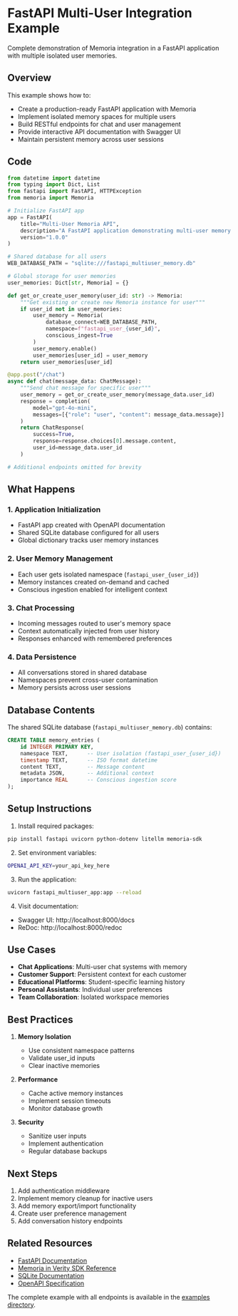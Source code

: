 # FastAPI Multi-User Integration Example

Complete demonstration of Memoria integration in a FastAPI application with multiple isolated user memories.

## Overview

This example shows how to:

- Create a production-ready FastAPI application with Memoria
- Implement isolated memory spaces for multiple users
- Build RESTful endpoints for chat and user management
- Provide interactive API documentation with Swagger UI
- Maintain persistent memory across user sessions

## Code

```python title="fastapi_multiuser_app.py"
from datetime import datetime
from typing import Dict, List
from fastapi import FastAPI, HTTPException
from memoria import Memoria

# Initialize FastAPI app
app = FastAPI(
    title="Multi-User Memoria API",
    description="A FastAPI application demonstrating multi-user memory isolation",
    version="1.0.0"
)

# Shared database for all users
WEB_DATABASE_PATH = "sqlite:///fastapi_multiuser_memory.db"

# Global storage for user memories
user_memories: Dict[str, Memoria] = {}

def get_or_create_user_memory(user_id: str) -> Memoria:
    """Get existing or create new Memoria instance for user"""
    if user_id not in user_memories:
        user_memory = Memoria(
            database_connect=WEB_DATABASE_PATH,
            namespace=f"fastapi_user_{user_id}",
            conscious_ingest=True
        )
        user_memory.enable()
        user_memories[user_id] = user_memory
    return user_memories[user_id]

@app.post("/chat")
async def chat(message_data: ChatMessage):
    """Send chat message for specific user"""
    user_memory = get_or_create_user_memory(message_data.user_id)
    response = completion(
        model="gpt-4o-mini", 
        messages=[{"role": "user", "content": message_data.message}]
    )
    return ChatResponse(
        success=True,
        response=response.choices[0].message.content,
        user_id=message_data.user_id
    )

# Additional endpoints omitted for brevity
```

## What Happens

### 1. Application Initialization
- FastAPI app created with OpenAPI documentation
- Shared SQLite database configured for all users
- Global dictionary tracks user memory instances

### 2. User Memory Management
- Each user gets isolated namespace (`fastapi_user_{user_id}`)
- Memory instances created on-demand and cached
- Conscious ingestion enabled for intelligent context

### 3. Chat Processing
- Incoming messages routed to user's memory space
- Context automatically injected from user history
- Responses enhanced with remembered preferences

### 4. Data Persistence
- All conversations stored in shared database
- Namespaces prevent cross-user contamination
- Memory persists across user sessions

## Database Contents

The shared SQLite database (`fastapi_multiuser_memory.db`) contains:

```sql
CREATE TABLE memory_entries (
    id INTEGER PRIMARY KEY,
    namespace TEXT,      -- User isolation (fastapi_user_{user_id})
    timestamp TEXT,      -- ISO format datetime
    content TEXT,        -- Message content
    metadata JSON,       -- Additional context
    importance REAL      -- Conscious ingestion score
);
```

## Setup Instructions

1. Install required packages:
```bash
pip install fastapi uvicorn python-dotenv litellm memoria-sdk
```

2. Set environment variables:
```bash
OPENAI_API_KEY=your_api_key_here
```

3. Run the application:
```bash
uvicorn fastapi_multiuser_app:app --reload
```

4. Visit documentation:
- Swagger UI: http://localhost:8000/docs
- ReDoc: http://localhost:8000/redoc

## Use Cases

- **Chat Applications**: Multi-user chat systems with memory
- **Customer Support**: Persistent context for each customer
- **Educational Platforms**: Student-specific learning history
- **Personal Assistants**: Individual user preferences
- **Team Collaboration**: Isolated workspace memories

## Best Practices

1. **Memory Isolation**
   - Use consistent namespace patterns
   - Validate user_id inputs
   - Clear inactive memories

2. **Performance**
   - Cache active memory instances
   - Implement session timeouts
   - Monitor database growth

3. **Security**
   - Sanitize user inputs
   - Implement authentication
   - Regular database backups

## Next Steps

1. Add authentication middleware
2. Implement memory cleanup for inactive users
3. Add memory export/import functionality
4. Create user preference management
5. Add conversation history endpoints

## Related Resources

- [FastAPI Documentation](https://fastapi.tiangolo.com/)
- [Memoria in Verity SDK Reference](https://github.com/Founder-ArcaFutura/Memoria)
- [SQLite Documentation](https://www.sqlite.org/docs.html)
- [OpenAPI Specification](https://swagger.io/specification/)

The complete example with all endpoints is available in the [examples directory](https://github.com/Founder-ArcaFutura/Memoria/blob/main/examples/multiple-users/fastapi_multiuser_app.py).
